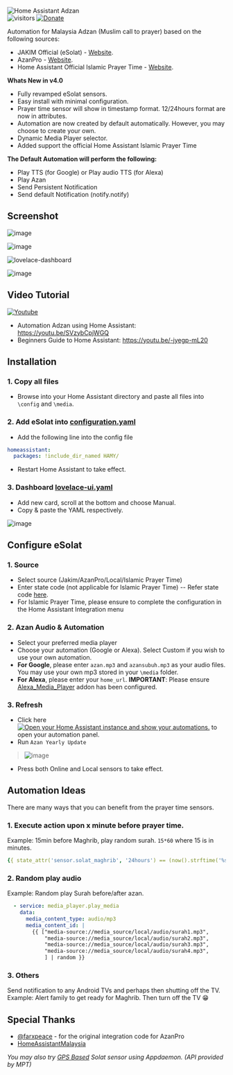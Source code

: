 ![Home Assistant Adzan](https://user-images.githubusercontent.com/1905339/170957516-6173d318-2600-4372-bc19-b13e224272de.png)\
![visitors](https://visitor-badge.glitch.me/badge?page_id=zubir2k.homeassistantadzan.visitor-badge)
[![Donate](https://img.shields.io/badge/donate-Coffee-yellow.svg)](https://zbrj.ml/buymecoffee)

Automation for Malaysia Adzan (Muslim call to prayer) based on the following sources:
- JAKIM Official (eSolat) - [Website](https://www.e-solat.gov.my).
- AzanPro - [Website](https://api.azanpro.com).
- Home Assistant Official Islamic Prayer Time - [Website](https://www.home-assistant.io/integrations/islamic_prayer_times).

**Whats New in v4.0**
- Fully revamped eSolat sensors.
- Easy install with minimal configuration.
- Prayer time sensor will show in timestamp format. 12/24hours format are now in attributes.
- Automation are now created by default automatically. However, you may choose to create your own.
- Dynamic Media Player selector.
- Added support the official Home Assistant Islamic Prayer Time

**The Default Automation will perform the following:**
- Play TTS (for Google) or Play audio TTS (for Alexa)
- Play Azan
- Send Persistent Notification
- Send default Notification (notify.notify)

## Screenshot
![image](https://user-images.githubusercontent.com/1905339/154905774-b63319d5-4b4b-46e5-9fab-8efdeeb10400.png)

![image](https://github.com/zubir2k/HomeAssistantAdzan/assets/1905339/edf6e02f-d883-4bcd-860b-1a0adcf85213)

![lovelace-dashboard](https://user-images.githubusercontent.com/1905339/196147059-341c5e1d-17af-4d88-b9de-a0932759dc85.png)

![image](https://github.com/zubir2k/HomeAssistantAdzan/assets/1905339/c43aaefa-9fe2-4862-af03-119f4172e337)

## Video Tutorial

[![Youtube](https://user-images.githubusercontent.com/1905339/197347154-463881c9-dfdb-4dbb-ae03-5764022a0a84.png)](https://youtu.be/SVzybCpjWGQ)

- Automation Adzan using Home Assistant: https://youtu.be/SVzybCpjWGQ
- Beginners Guide to Home Assistant: https://youtu.be/-jyegp-mL20 

## Installation
### 1. Copy all files
- Browse into your Home Assistant directory and paste all files into `\config` and `\media`.

### 2. Add eSolat into [configuration.yaml](configuration.yaml)
- Add the following line into the config file

```yaml
homeassistant:
  packages: !include_dir_named HAMY/
```

- Restart Home Assistant to take effect.

### 3. Dashboard [lovelace-ui.yaml](lovelace-ui.yaml)
- Add new card, scroll at the bottom and choose Manual. 
- Copy & paste the YAML respectively.

![image](https://user-images.githubusercontent.com/1905339/196153827-56e67de2-1591-46aa-9b10-090d5dfb9633.png)

## Configure eSolat
### 1. Source
- Select source (Jakim/AzanPro/Local/Islamic Prayer Time)
- Enter state code (not applicable for Islamic Prayer Time) -- Refer state code [here](https://www.e-solat.gov.my/index.php?siteId=24&pageId=50). 
- For Islamic Prayer Time, please ensure to complete the configuration in the Home Assistant Integration menu

### 2. Azan Audio & Automation
- Select your preferred media player 
- Choose your automation (Google or Alexa). Select Custom if you wish to use your own automation.
- **For Google**, please enter `azan.mp3` and `azansubuh.mp3` as your audio files. You may use your own mp3 stored in your `\media` folder.
- **For Alexa**, please enter your `home_url`. **IMPORTANT**: Please ensure [Alexa_Media_Player](https://github.com/custom-components/alexa_media_player) addon has been configured.

### 3. Refresh
- Click here 
[![Open your Home Assistant instance and show your automations.](https://my.home-assistant.io/badges/automations.svg)](https://my.home-assistant.io/redirect/automations/) to open your automation panel.
- Run `Azan Yearly Update`

> ![image](https://user-images.githubusercontent.com/1905339/211257538-94f8e7fb-60dc-4fa9-a355-5e5ea887ece6.png)

- Press both Online and Local sensors to take effect. 

## Automation Ideas
There are many ways that you can benefit from the prayer time sensors.

### 1. Execute action upon x minute **before** prayer time.
Example: 15min before Maghrib, play random surah. `15*60` where 15 is in minutes.

```yaml
{{ state_attr('sensor.solat_maghrib', '24hours') == (now().strftime('%s') | int + 15*60) | timestamp_custom("%H:%M", false) }}
```

### 2. Random play audio
Example: Random play Surah before/after azan.

```yaml
  - service: media_player.play_media
    data:
      media_content_type: audio/mp3
      media_content_id: |
        {{ ["media-source://media_source/local/audio/surah1.mp3",
            "media-source://media_source/local/audio/surah2.mp3",
            "media-source://media_source/local/audio/surah3.mp3",
            "media-source://media_source/local/audio/surah4.mp3",
            ] | random }}
```

### 3. Others
Send notification to any Android TVs and perhaps then shutting off the TV. \
Example: Alert family to get ready for Maghrib. Then turn off the TV 😁

## Special Thanks
- [@farxpeace](https://github.com/farxpeace) - for the original integration code for AzanPro
- [HomeAssistantMalaysia](https://www.facebook.com/groups/homeassistantmalaysia)

*You may also try [GPS Based](https://github.com/zubir2k/HomeAssistantEsolatGPS) Solat sensor using Appdaemon. (API provided by MPT)*
